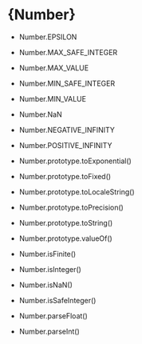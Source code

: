 # {Number}

- Number.EPSILON
- Number.MAX_SAFE_INTEGER
- Number.MAX_VALUE
- Number.MIN_SAFE_INTEGER
- Number.MIN_VALUE
- Number.NaN
- Number.NEGATIVE_INFINITY
- Number.POSITIVE_INFINITY

- Number.prototype.toExponential()
- Number.prototype.toFixed()
- Number.prototype.toLocaleString()
- Number.prototype.toPrecision()
- Number.prototype.toString()
- Number.prototype.valueOf()

- Number.isFinite()
- Number.isInteger()
- Number.isNaN()
- Number.isSafeInteger()
- Number.parseFloat()
- Number.parseInt()
